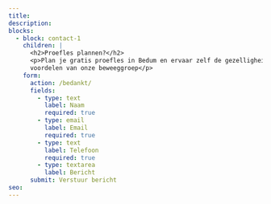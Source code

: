 ```yaml
---
title:
description:
blocks:
  - block: contact-1
    children: |
      <h2>Proefles plannen?</h2>
      <p>Plan je gratis proefles in Bedum en ervaar zelf de gezelligheid en
      voordelen van onze beweeggroep</p>
    form:
      action: /bedankt/
      fields:
        - type: text
          label: Naam
          required: true
        - type: email
          label: Email
          required: true
        - type: text
          label: Telefoon
          required: true
        - type: textarea
          label: Bericht
      submit: Verstuur bericht
seo:
---
```

